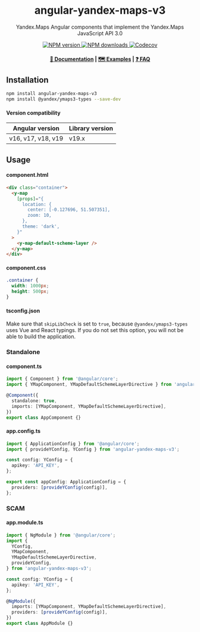 <h1 align="center">angular-yandex-maps-v3</h1>
<p align="center">Yandex.Maps Angular components that implement the Yandex.Maps JavaScript API 3.0</p>

<p align="center">
  <a href="https://www.npmjs.com/package/angular-yandex-maps-v3">
    <img src="https://img.shields.io/npm/v/angular-yandex-maps-v3" alt="NPM version">
  </a>

  <a href="https://www.npmjs.com/package/angular-yandex-maps-v3">
    <img src="https://img.shields.io/npm/dm/angular-yandex-maps-v3?color=blue" alt="NPM downloads">
  </a>

  <a href="https://codecov.io/gh/ddubrava/angular-yandex-maps" >
    <img src="https://codecov.io/gh/ddubrava/angular-yandex-maps/graph/badge.svg?token=ZU50NBBBH6&flag=angular-yandex-maps-v3" alt="Codecov"/>
  </a>
</p>

<h4 align="center">
  <a href="https://ddubrava.github.io/angular-yandex-maps/#/v3/">📄 Documentation</a> |
  <a href="https://ddubrava.github.io/angular-yandex-maps/#/v3/examples">🗺️ Examples</a> |
  <a href="https://ddubrava.github.io/angular-yandex-maps/#/v3/faq">❓ FAQ</a>
</h4>

## Installation

```bash
npm install angular-yandex-maps-v3
npm install @yandex/ymaps3-types --save-dev
```

#### Version compatibility

| Angular version    | Library version |
| ------------------ | --------------- |
| v16, v17, v18, v19 | v19.x           |

## Usage

#### component.html

```html
<div class="container">
  <y-map
    [props]="{
      location: {
        center: [-0.127696, 51.507351],
        zoom: 10,
      },
      theme: 'dark',
    }"
  >
    <y-map-default-scheme-layer />
  </y-map>
</div>
```

#### component.css

```css
.container {
  width: 1000px;
  height: 500px;
}
```

#### tsconfig.json

Make sure that `skipLibCheck` is set to `true`, because `@yandex/ymaps3-types` uses Vue and React typings.
If you do not set this option, you will not be able to build the application.

### Standalone

#### component.ts

```ts
import { Component } from '@angular/core';
import { YMapComponent, YMapDefaultSchemeLayerDirective } from 'angular-yandex-maps-v3';

@Component({
  standalone: true,
  imports: [YMapComponent, YMapDefaultSchemeLayerDirective],
})
export class AppComponent {}
```

#### app.config.ts

```ts
import { ApplicationConfig } from '@angular/core';
import { provideYConfig, YConfig } from 'angular-yandex-maps-v3';

const config: YConfig = {
  apikey: 'API_KEY',
};

export const appConfig: ApplicationConfig = {
  providers: [provideYConfig(config)],
};
```

### SCAM

#### app.module.ts

```ts
import { NgModule } from '@angular/core';
import {
  YConfig,
  YMapComponent,
  YMapDefaultSchemeLayerDirective,
  provideYConfig,
} from 'angular-yandex-maps-v3';

const config: YConfig = {
  apikey: 'API_KEY',
};

@NgModule({
  imports: [YMapComponent, YMapDefaultSchemeLayerDirective],
  providers: [provideYConfig(config)],
})
export class AppModule {}
```

